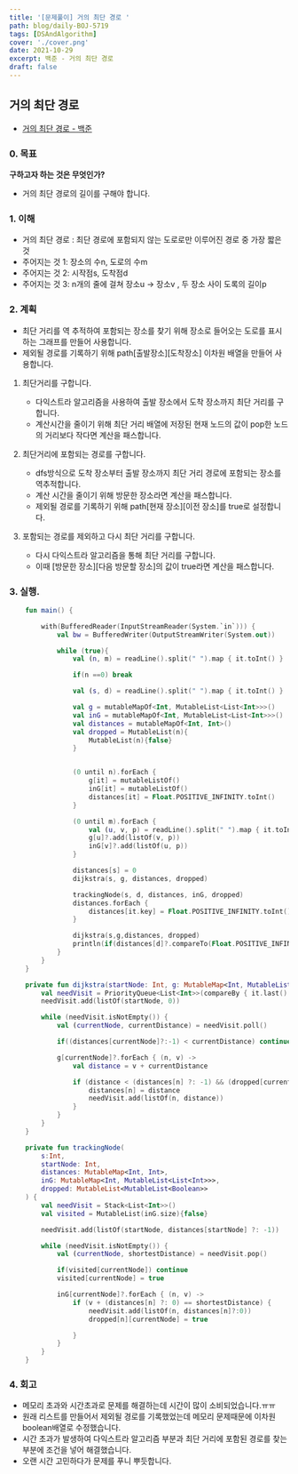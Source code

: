```yaml
---
title: '[문제풀이] 거의 최단 경로 '
path: blog/daily-BOJ-5719
tags: [DSAndAlgorithm]
cover: './cover.png'
date: 2021-10-29
excerpt: 백준 - 거의 최단 경로
draft: false
---
```


## 거의 최단 경로

- [거의 최단 경로 - 백준](https://www.acmicpc.net/problem/5719)

### 0. 목표

**구하고자 하는 것은 무엇인가?**

- 거의 최단 경로의 길이를 구해야 합니다.

### 1. 이해

- 거의 최단 경로 : 최단 경로에 포함되지 않는 도로로만 이루어진 경로 중 가장 짧은 것
- 주어지는 것 1: 장소의 수n, 도로의 수m
- 주어지는 것 2: 시작점s, 도착점d
- 주어지는 것 3: n개의 줄에 걸쳐 장소u -> 장소v , 두 장소 사이 도록의 길이p

### 2. 계획

- 최단 거리를 역 추적하여 포함되는 장소를 찾기 위해 장소로 들어오는 도로를 표시하는 그래프를 만들어 사용합니다.
- 제외될 경로를 기록하기 위해 path[출발장소][도착장소] 이차원 배열을 만들어 사용합니다.

1. 최단거리를 구합니다.

   - 다익스트라 알고리즘을 사용하여 출발 장소에서 도착 장소까지 최단 거리를 구합니다.
   - 계산시간을 줄이기 위해 최단 거리 배열에 저장된 현재 노드의 값이 pop한 노드의 거리보다 작다면 계산을 패스합니다.

2. 최단거리에 포함되는 경로를 구합니다.

   - dfs방식으로 도착 장소부터 출발 장소까지 최단 거리 경로에 포함되는 장소를 역추적합니다.
   - 계산 시간을 줄이기 위해 방문한 장소라면 계산을 패스합니다.
   - 제외될 경로를 기록하기 위해 path[현재 장소][이전 장소]를 true로 설정합니다.

3. 포함되는 경로를 제외하고 다시 최단 거리를 구합니다.
   - 다시 다익스트라 알고리즘을 통해 최단 거리를 구합니다.
   - 이때 [방문한 장소][다음 방문할 장소]의 값이 true라면 계산을 패스합니다.

### 3. 실행.

```kotlin
    fun main() {

        with(BufferedReader(InputStreamReader(System.`in`))) {
            val bw = BufferedWriter(OutputStreamWriter(System.out))

            while (true){
                val (n, m) = readLine().split(" ").map { it.toInt() }

                if(n ==0) break

                val (s, d) = readLine().split(" ").map { it.toInt() }

                val g = mutableMapOf<Int, MutableList<List<Int>>>()
                val inG = mutableMapOf<Int, MutableList<List<Int>>>()
                val distances = mutableMapOf<Int, Int>()
                val dropped = MutableList(n){
                    MutableList(n){false}
                }


                (0 until n).forEach {
                    g[it] = mutableListOf()
                    inG[it] = mutableListOf()
                    distances[it] = Float.POSITIVE_INFINITY.toInt()
                }

                (0 until m).forEach {
                    val (u, v, p) = readLine().split(" ").map { it.toInt() }
                    g[u]?.add(listOf(v, p))
                    inG[v]?.add(listOf(u, p))
                }

                distances[s] = 0
                dijkstra(s, g, distances, dropped)

                trackingNode(s, d, distances, inG, dropped)
                distances.forEach {
                    distances[it.key] = Float.POSITIVE_INFINITY.toInt()
                }

                dijkstra(s,g,distances, dropped)
                println(if(distances[d]?.compareTo(Float.POSITIVE_INFINITY.toInt())==-1) distances[d] else -1)
            }
        }
    }

    private fun dijkstra(startNode: Int, g: MutableMap<Int, MutableList<List<Int>>>, distances: MutableMap<Int, Int>, dropped:List<List<Boolean>>) {
        val needVisit = PriorityQueue<List<Int>>(compareBy { it.last() })
        needVisit.add(listOf(startNode, 0))

        while (needVisit.isNotEmpty()) {
            val (currentNode, currentDistance) = needVisit.poll()

            if((distances[currentNode]?:-1) < currentDistance) continue

            g[currentNode]?.forEach { (n, v) ->
                val distance = v + currentDistance

                if (distance < (distances[n] ?: -1) && (dropped[currentNode][n].not())) {
                    distances[n] = distance
                    needVisit.add(listOf(n, distance))
                }
            }
        }
    }

    private fun trackingNode(
        s:Int,
        startNode: Int,
        distances: MutableMap<Int, Int>,
        inG: MutableMap<Int, MutableList<List<Int>>>,
        dropped: MutableList<MutableList<Boolean>>
    ) {
        val needVisit = Stack<List<Int>>()
        val visited = MutableList(inG.size){false}

        needVisit.add(listOf(startNode, distances[startNode] ?: -1))

        while (needVisit.isNotEmpty()) {
            val (currentNode, shortestDistance) = needVisit.pop()

            if(visited[currentNode]) continue
            visited[currentNode] = true

            inG[currentNode]?.forEach { (n, v) ->
                if (v + (distances[n] ?: 0) == shortestDistance) {
                    needVisit.add(listOf(n, distances[n]?:0))
                    dropped[n][currentNode] = true

                }
            }
        }
    }

```

### 4. 회고

- 메모리 초과와 시간초과로 문제를 해결하는데 시간이 많이 소비되었습니다.ㅠㅠ
- 원래 리스트를 만들어서 제외될 경로를 기록했었는데 메모리 문제때문에 이차원 boolean배열로 수정했습니다.
- 시간 초과가 발생하여 다익스트라 알고리즘 부분과 최단 거리에 포함된 경로를 찾는 부분에 조건을 넣어 해결했습니다.
- 오랜 시간 고민하다가 문제를 푸니 뿌듯합니다.
